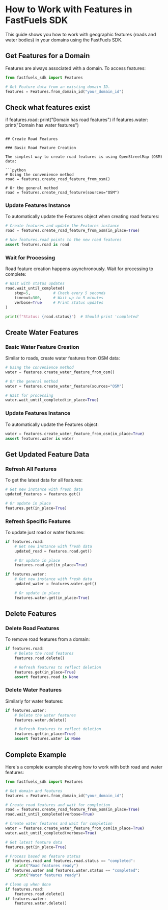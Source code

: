 # How to Work with Features in FastFuels SDK

This guide shows you how to work with geographic features (roads and water bodies) in your domains using the FastFuels SDK.

## Get Features for a Domain

Features are always associated with a domain. To access features:

```python
from fastfuels_sdk import Features

# Get Feature data from an existing domain ID.
features = Features.from_domain_id("your_domain_id")
```

## Check what features exist
if features.road:
    print("Domain has road features")
if features.water:
    print("Domain has water features")
```

## Create Road Features

### Basic Road Feature Creation

The simplest way to create road features is using OpenStreetMap (OSM) data:

```python
# Using the convenience method
road = features.create_road_feature_from_osm()

# Or the general method
road = features.create_road_feature(sources="OSM")
```

### Update Features Instance

To automatically update the Features object when creating road features:

```python
# Create features and update the Features instance
road = features.create_road_feature_from_osm(in_place=True)

# Now features.road points to the new road features
assert features.road is road
```

### Wait for Processing

Road feature creation happens asynchronously. Wait for processing to complete:

```python
# Wait with status updates
road.wait_until_completed(
    step=5,          # Check every 5 seconds
    timeout=300,     # Wait up to 5 minutes
    verbose=True     # Print status updates
)

print(f"Status: {road.status}")  # Should print 'completed'
```

## Create Water Features

### Basic Water Feature Creation

Similar to roads, create water features from OSM data:

```python
# Using the convenience method
water = features.create_water_feature_from_osm()

# Or the general method
water = features.create_water_feature(sources="OSM")

# Wait for processing
water.wait_until_completed(in_place=True)
```

### Update Features Instance

To automatically update the Features object:

```python
water = features.create_water_feature_from_osm(in_place=True)
assert features.water is water
```

## Get Updated Feature Data

### Refresh All Features

To get the latest data for all features:

```python
# Get new instance with fresh data
updated_features = features.get()

# Or update in place
features.get(in_place=True)
```

### Refresh Specific Features

To update just road or water features:

```python
if features.road:
    # Get new instance with fresh data
    updated_road = features.road.get()

    # Or update in place
    features.road.get(in_place=True)

if features.water:
    # Get new instance with fresh data
    updated_water = features.water.get()

    # Or update in place
    features.water.get(in_place=True)
```

## Delete Features

### Delete Road Features

To remove road features from a domain:

```python
if features.road:
    # Delete the road features
    features.road.delete()

    # Refresh features to reflect deletion
    features.get(in_place=True)
    assert features.road is None
```

### Delete Water Features

Similarly for water features:

```python
if features.water:
    # Delete the water features
    features.water.delete()

    # Refresh features to reflect deletion
    features.get(in_place=True)
    assert features.water is None
```

## Complete Example

Here's a complete example showing how to work with both road and water features:

```python
from fastfuels_sdk import Features

# Get domain and features
features = Features.from_domain_id("your_domain_id")

# Create road features and wait for completion
road = features.create_road_feature_from_osm(in_place=True)
road.wait_until_completed(verbose=True)

# Create water features and wait for completion
water = features.create_water_feature_from_osm(in_place=True)
water.wait_until_completed(verbose=True)

# Get latest feature data
features.get(in_place=True)

# Process based on feature status
if features.road and features.road.status == "completed":
    print("Road features ready")
if features.water and features.water.status == "completed":
    print("Water features ready")

# Clean up when done
if features.road:
    features.road.delete()
if features.water:
    features.water.delete()
```
